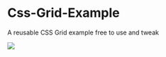 # Css-Grid-Example
<p>A reusable CSS Grid example free to use and tweak</p>
<img src="https://s3-us-west-2.amazonaws.com/s.cdpn.io/429997/cssgrid.png">
